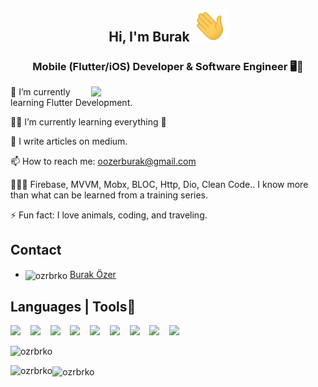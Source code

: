 <h2 align="center"> Hi, I'm Burak <img src="https://raw.githubusercontent.com/ABSphreak/ABSphreak/master/gifs/Hi.gif" width="55px"></h2>

<h3 align="center">Mobile (Flutter/iOS) Developer & Software Engineer 🖥📲</h3>

<img align='right' src='https://camo.githubusercontent.com/a0b79366a6a40db964a34c087f8326df74f8c05ab8a82bdec44bca480a62c11c/687474703a2f2f6f63746f6465782e6769746875622e636f6d2f696d616765732f6461667470756e6b746f6361742d6775792e676966' width='375"'>

🔭 I’m currently learning Flutter Development.

🕵️‍♂️ I’m currently learning everything 🔎

📝 I write articles on medium.

📫 How to reach me: oozerburak@gmail.com

👨🏻‍💻 Firebase, MVVM, Mobx, BLOC, Http, Dio, Clean Code.. I know more than what can be learned from a training series.

⚡️ Fun fact: I love animals, coding, and traveling.

## Contact

- <img align="center" src="https://raw.githubusercontent.com/rahuldkjain/github-profile-readme-generator/master/src/images/icons/Social/linked-in-alt.svg" alt="ozrbrko" height="30" width="40" /> [Burak Özer](https://tr.linkedin.com/in/burak-%C3%B6zer-a00679205)

## Languages | Tools🎨

<p align="left">
  <img src= "https://user-images.githubusercontent.com/46723964/231762312-c14c9c6f-a676-4745-bddb-aec5349ca4f5.png" height="45px"/>
  <span>&nbsp;&nbsp;</span>
  <img src="https://user-images.githubusercontent.com/46723964/231759557-62cbaf4e-0d6b-4e10-9fa5-3e57800ad827.png" height="45px" />
  <span>&nbsp;&nbsp;</span>  
  <img src="https://user-images.githubusercontent.com/46723964/231758595-b45088fc-f80e-4a46-aa22-063bc63f9033.png" height="45px"/>
  <span>&nbsp;&nbsp;</span>   
  <img src="https://user-images.githubusercontent.com/46723964/231769444-a09f6c6d-940f-4fea-af76-ff5b4fbfd7ab.png" height="45px" />
  <span>&nbsp;&nbsp;</span> 
    <img src="https://user-images.githubusercontent.com/46723964/231769666-78248b71-ea35-425d-9eb8-b7d04a73aa1c.png" height="45px" />
  <span>&nbsp;&nbsp;</span> 
    <img src="https://user-images.githubusercontent.com/46723964/231769892-56c64797-cda0-491f-b39c-ccbef6fe9283.png" height="45px" />
  <span>&nbsp;&nbsp;</span> 
    <img src="https://user-images.githubusercontent.com/46723964/231770088-78f53e5c-2cae-4fa0-81df-c13fdd9e8675.png" height="45px" />
  <span>&nbsp;&nbsp;</span> 
  <img src="https://cdn.iconscout.com/icon/free/png-512/c-programming-569564.png" height="45px" />
  <span>&nbsp;&nbsp;</span>   
  <img src="https://user-images.githubusercontent.com/46723964/231760446-5e71368c-7138-46c1-8dc7-6101581fdd88.png" height="45px" />
  <span>&nbsp;&nbsp;</span>   
</p>


<p align="left">  
<p><img src="https://github-readme-stats.vercel.app/api?username=ozrbrko&show_icons=true&theme=chartreuse-dark" alt="ozrbrko"/>
<p><img align="left" src="https://github-readme-stats.vercel.app/api/top-langs?username=ozrbrko&show_icons=true&theme=chartreuse-dark" alt="ozrbrko"/>
<p><img align="center" src="https://github-readme-stats.vercel.app/api?username=ozrbrko&show_icons=true&theme=chartreuse-dark" alt="ozrbrko"/>  
</p>
